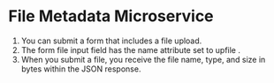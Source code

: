 # File Metadata Microservice

1. You can submit a form that includes a file upload.
2. The form file input field has the name attribute set to upfile .
3. When you submit a file, you receive the file name, type, and size in bytes within the JSON response. 